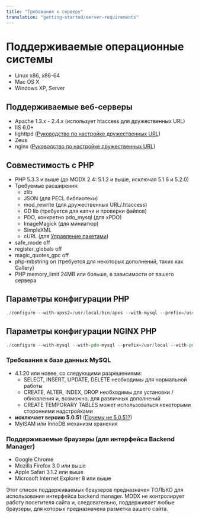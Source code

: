```yaml
---
title: "Требования к серверу"
translation: "getting-started/server-requirements"
---
```


# Поддерживаемые операционные системы

- Linux x86, x86-64
- Mac OS X
- Windows XP, Server

## Поддерживаемые веб-серверы

- Apache 1.3.x - 2.4.x (использует htaccess для дружественных URL)
- IIS 6.0+
- lighttpd ([Руководство по настройке дружественных URL](getting-started/friendly-urls/lighttpd "Lighttpd Guide"))
- Zeus
- nginx ([Руководство по настройке дружественных URL](getting-started/friendly-urls/nginx "Nginx Server Config"))

## Совместимость с PHP

- PHP 5.3.3 и выше (до MODX 2.4: 5.1.2 и выше, исключая 5.1.6 и 5.2.0)
- Требуемые расширения:
  - zlib
  - JSON (для PECL библиотеки)
  - mod\_rewrite (для дружественных URL/.htaccess)
  - GD lib (требуется для капчи и проверки файлов)
  - PDO, конкретно pdo\_mysql (для xPDO)
  - ImageMagick (для миниатюр)
  - SimpleXML
  - cURL (для [Управление пакетами](extending-modx/transport-packages "Управление пакетами"))
- safe\_mode off
- register\_globals off
- magic\_quotes\_gpc off
- php-mbstring on (требуется для некоторых дополнений, таких как Gallery)
- PHP memory\_limit 24MB или больше, в зависимости от вашего сервера

## Параметры конфигурации PHP

``` php
./configure --with-apxs2=/usr/local/bin/apxs --with-mysql --prefix=/usr/local --with-pdo-mysql --with-zlib
```

## Параметры конфигурации NGINX PHP

``` php
./configure --with-mysql --with-pdo-mysql --prefix=/usr/local --with-pdo-mysql --with-zlib
```

### Требования к базе данных MySQL

- 4.1.20 или новее, со следующими разрешениями:
  - SELECT, INSERT, UPDATE, DELETE необходимы для нормальной работы
  - CREATE, ALTER, INDEX, DROP необходимы для установки / обновления и, возможно, для различных дополнений
  - CREATE TEMPORARY TABLES может использоваться некоторыми сторонними надстройками
- **исключает версию 5.0.51** ([Почему не 5.0.51?](getting-started/installation/troubleshooting/mysql-5.0.51 "MySQL 5.0.51 Issues"))
- MyISAM или InnoDB механизм хранения

### Поддерживаемые браузеры (для интерфейса Backend Manager)

- Google Chrome
- Mozilla Firefox 3.0 или выше
- Apple Safari 3.1.2 или выше
- Microsoft Internet Explorer 8 или выше

Этот список поддерживаемых браузеров предназначен ТОЛЬКО для использования интерфейса backend manager. MODX не контролирует работу посетителя сайта и, следовательно, поддерживает любые браузеры, для которых предназначена разметка вашего сайта.